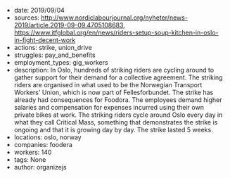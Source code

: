 - date: 2019/09/04
- sources: http://www.nordiclabourjournal.org/nyheter/news-2019/article.2019-09-09.4705108683, https://www.itfglobal.org/en/news/riders-setup-soup-kitchen-in-oslo-in-fight-decent-work
- actions: strike, union_drive
- struggles: pay_and_benefits
- employment_types: gig_workers
- description: In Oslo, hundreds of striking riders are cycling around to gather support for their demand for a collective agreement. The striking riders are organised in what used to be the Norwegian Transport Workers' Union, which is now part of Fellesforbundet. The strike has already had consequences for Foodora. The employees demand higher salaries and compensation for expenses incurred using their own private bikes at work. The striking riders cycle around Oslo every day in what they call Critical Mass, something that demonstrates the strike is ongoing and that it is growing day by day. The strike lasted 5 weeks.
- locations: oslo, norway
- companies: foodera
- workers: 140
- tags: None
- author: organizejs
